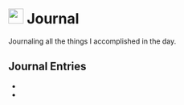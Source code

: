 <h1><img src="https://emojis.slackmojis.com/emojis/images/1648075155/56583/journal.gif?1648075155" width="30"/> Journal </h1>

<p>Journaling all the things I accomplished in the day.</p>

<h2>Journal Entries</h2>
<ul>
    <li><a href="https://github.com/evorhard/Journal/blob/main/2024/01-January/2024-01-01.md"></a><li>
<ul>
